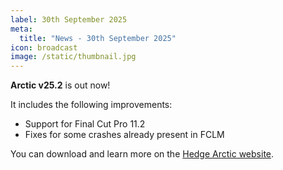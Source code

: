 ```yaml
---
label: 30th September 2025
meta:
  title: "News - 30th September 2025"
icon: broadcast
image: /static/thumbnail.jpg
---
```


**Arctic v25.2** is out now!

It includes the following improvements:

- Support for Final Cut Pro 11.2
- Fixes for some crashes already present in FCLM

You can download and learn more on the [Hedge Arctic website](https://hedge.co/products/arctic).
